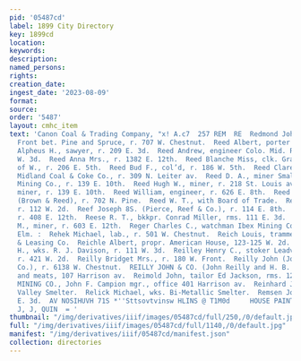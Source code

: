 ```yaml
---
pid: '05487cd'
label: 1899 City Directory
key: 1899cd
location: 
keywords: 
description: 
named_persons: 
rights: 
creation_date: 
ingest_date: '2023-08-09'
format: 
source: 
order: '5487'
layout: cmhc_item
text: 'Canon Coal & Trading Company, "x! A.c7  257 REM  RE  Redmond John, sawmill,
  Front bet. Pine and Spruce, r. 707 W. Chestnut.  Reed Albert, porter Ben Loeb.  Reed
  Alpheus H., sawyer, r. 209 E. 3d.  Reed Andrew, engineer Colo. Mid. Ry., r. 616
  W. 3d.  Reed Anna Mrs., r. 1382 E. 12th.  Reed Blanche Miss, clk. Grand Circle W.
  of W., r. 206 E. 5th.  Reed Bud F., col’d, r. 186 W. 5th.  Reed Clarence M., teamster
  Midland Coal & Coke Co., r. 309 N. Leiter av.  Reed D. A., miner Small Hopes Cons.
  Mining Co., r. 139 E. 10th.  Reed Hugh W., miner, r. 218 St. Louis av.  Reed Thomas,
  miner, r. 139 E. 10th.  Reed William, engineer, r. 626 E. 8th.  Reed William R.
  (Brown & Reed), r. 702 N. Pine.  Reed W. T., with Board of Trade.  Reed W. W., fireman,
  r. 112 W. 2d.  Reef Joseph 8S. (Pierce, Reef & Co.), r. 114 E. 8th.  Reese Frank,
  r. 408 E. 12th.  Reese R. T., bkkpr. Conrad Miller, rms. 111 E. 3d.  Regan Martin
  M., miner, r. 603 E. 12th.  Reger Charles C., watchman Ibex Mining Co., r. 320 W.
  Elm. :  Rehek Michael, lab., r. 501 W. Chestnut.  Reich Louis, trammer Penn Mining
  & Leasing Co.  Reichle Albert, propr. American House, 123-125 W. 2d.  Reid William
  H., wks. R. J. Davison, r. 111 W. 3d.  Reilley Henry C., stoker Leadville Gas Co.,
  r. 421 W. 2d.  Reilly Bridget Mrs., r. 180 W. Front.  Reilly John (John Reilly &
  Co.), r. 6138 W. Chestnut.  REILLY JOHN & CO. (John Reilly and H. B. Nawman), groceries
  and meats, 107 Harrison av.  Reimold John, tailor Ed Jackson, rms. 128 E. 7th.  REINDEER
  MINING CO., John F. Campion mgr., office 401 Harrison av.  Reinhard John, wks. Arkansas
  Valley Smelter.  Relick Michael, wks. Bi-Metallic Smelter.  Remsen John A., r. 222
  E. 3d.  AV NOSIHUVH 71S *''Sttsovtvinsw HLINS @ T1M0d     HOUSE PAINTING, ret steeer
  J, J, QUIN  = '
thumbnail: "/img/derivatives/iiif/images/05487cd/full/250,/0/default.jpg"
full: "/img/derivatives/iiif/images/05487cd/full/1140,/0/default.jpg"
manifest: "/img/derivatives/iiif/05487cd/manifest.json"
collection: directories
---
```

